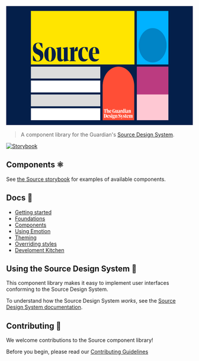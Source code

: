 <img src="assets/logo.png" height="320" width="620" >

> A component library for the Guardian's [Source Design System](https://theguardian.design).

[![Storybook](https://cdn.jsdelivr.net/gh/storybookjs/brand@main/badge/badge-storybook.svg)](https://guardian.github.io/source)

## Components ⚛️

See [the Source storybook](https://guardian.github.io/source) for examples of available components.

## Docs 📖

-   [Getting started](https://guardian.github.io/source/?path=/story/docs-01-getting-started--page)
-   [Foundations](https://guardian.github.io/source/?path=/story/docs-02-foundations--page)
-   [Components](https://guardian.github.io/source/?path=/story/docs-03-components--page)
-   [Using Emotion](https://guardian.github.io/source/?path=/story/docs-04-using-emotion--page)
-   [Theming](https://guardian.github.io/source/?path=/story/docs-05-theming--page)
-   [Overriding styles](https://guardian.github.io/source/?path=/story/docs-06-overriding-styles--page)
-   [Develoment Kitchen](https://guardian.github.io/source/?path=/story/docs-07-development-kitchen--page)

## Using the Source Design System 🎨

This component library makes it easy to implement user interfaces conforming to the Source Design System.

To understand how the Source Design System _works_, see the [Source Design System documentation](https://theguardian.design).

## Contributing 💝

We welcome contributions to the Source component library!

Before you begin, please read our
[Contributing Guidelines](https://guardian.github.io/source/?path=/story/contributing-overview--page)
